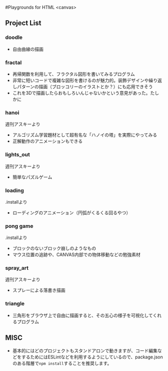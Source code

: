 #Playgrounds for HTML \<canvas\> 

## Project List

### doodle
- 自由曲線の描画

### fractal
- 再帰関数を利用して、フラクタル図形を書いてみるプログラム
- 非常に短いコードで複雑な図形を書けるのが魅力的。装飾デザインや繰り返しパターンの描画（ブロッコリーのイラストとか？）にも応用できそう
- これを3Dで描画したらおもしろいんじゃないかという意見があった。たしかに

### hanoi
週刊アスキーより
- アルゴリズム学習題材として超有名な「ハノイの塔」を実際にやってみる
- 正解動作のアニメーションもできる

### lights_out
週刊アスキーより
- 簡単なパズルゲーム

### loading
.installより
- ローディングのアニメーション（円弧がくるくる回るやつ）

### pong game
.installより
- ブロックのないブロック崩しのようなもの
- マウス位置の追跡や、CANVAS内部での物体移動などの勉強素材

### spray_art
週刊アスキーより
- スプレーによる落書き描画

### triangle
- 三角形をブラウザ上で自由に描画すると、その五心の様子を可視化してくれるプログラム

## MISC

- 基本的にはどのプロジェクトもスタンドアロンで動きますが、コード編集などをするためにはESLintなどを利用するようにしているので、package.jsonのある階層で`npm install`することを推奨します。
